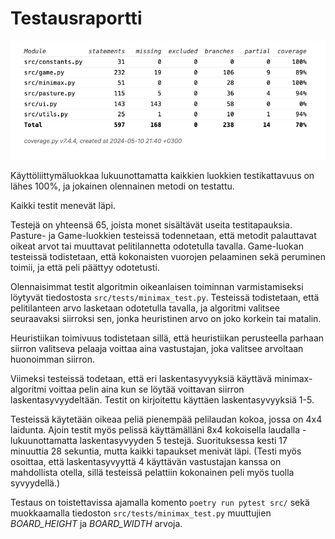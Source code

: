 # Testausraportti

![Ohjelman testikattavuusraportti](/dokumentaatio/kuvat/testikattavuus.png "Ohjelman testikattavuusraportti")

Käyttöliittymäluokkaa lukuunottamatta kaikkien luokkien testikattavuus on lähes 100%, ja jokainen olennainen metodi on testattu.

Kaikki testit menevät läpi.

Testejä on yhteensä 65, joista monet sisältävät useita testitapauksia. Pasture- ja Game-luokkien testeissä todennetaan, että metodit palauttavat oikeat arvot tai muuttavat pelitilannetta odotetulla tavalla. Game-luokan testeissä todistetaan, että kokonaisten vuorojen pelaaminen sekä peruminen toimii, ja että peli päättyy odotetusti.

Olennaisimmat testit algoritmin oikeanlaisen toiminnan varmistamiseksi löytyvät tiedostosta `src/tests/minimax_test.py`. Testeissä todistetaan, että pelitilanteen arvo lasketaan odotetulla tavalla, ja algoritmi valitsee seuraavaksi siirroksi sen, jonka heuristinen arvo on joko korkein tai matalin.

Heuristiikan toimivuus todistetaan sillä, että heuristiikan perusteella parhaan siirron valitseva pelaaja voittaa aina vastustajan, joka valitsee arvoltaan huonoimman siirron.

Viimeksi testeissä todetaan, että eri laskentasyvyyksiä käyttävä minimax-algoritmi voittaa pelin aina kun se löytää voittavan siirron laskentasyvyydeltään. Testit on kirjoitettu käyttäen laskentasyvyyksiä 1-5.

Testeissä käytetään oikeaa peliä pienempää pelilaudan kokoa, jossa on 4x4 laidunta. Ajoin testit myös pelissä käyttämälläni 8x4 kokoisella laudalla - lukuunottamatta laskentasyvyyden 5 testejä. Suorituksessa kesti 17 minuuttia 28 sekuntia, mutta kaikki tapaukset menivät läpi. (Testi myös osoittaa, että laskentasyvyyttä 4 käyttävän vastustajan kanssa on mahdollista otella, sillä testeissä pelattiin kokonainen peli myös tuolla syvyydellä.)

Testaus on toistettavissa ajamalla komento `poetry run pytest src/` sekä muokkaamalla tiedoston `src/tests/minimax_test.py` muuttujien _BOARD_HEIGHT_ ja _BOARD_WIDTH_ arvoja.
